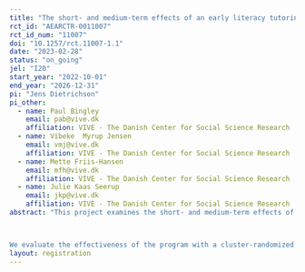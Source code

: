 ```yaml
---
title: "The short- and medium-term effects of an early literacy tutoring intervention"
rct_id: "AEARCTR-0011007"
rct_id_num: "11007"
doi: "10.1257/rct.11007-1.1"
date: "2023-02-28"
status: "on_going"
jel: "I20"
start_year: "2022-10-01"
end_year: "2026-12-31"
pi: "Jens Dietrichson"
pi_other:
  - name: Paul Bingley
    email: pab@vive.dk
    affiliation: VIVE - The Danish Center for Social Science Research
  - name: Vibeke  Myrup Jensen
    email: vmj@vive.dk
    affiliation: VIVE - The Danish Center for Social Science Research
  - name: Mette Friis-Hansen
    email: mfh@vive.dk
    affiliation: VIVE - The Danish Center for Social Science Research
  - name: Julie Kaas Seerup
    email: jkp@vive.dk
    affiliation: VIVE - The Danish Center for Social Science Research
abstract: "This project examines the short- and medium-term effects of a literacy program for kindergarten-age children in Denmark, called Læseklar (meaning reading-ready in Danish). Læseklar is a multi-sensory tutoring program that targets the students most at risk of reading difficulties. The program combines components that have shown promising results in the international literature: one-to-one and small-group tutoring, a focus on phonemic awareness, phonics, decoding, and multi-sensory learning methods.

We evaluate the effectiveness of the program with a cluster-randomized controlled trial (RCT). Approximately 80 schools will participate in the experiment, half will receive the treatment and the other half is the control group. The short-term primary outcome measure is a standardized test of decoding. Secondary outcomes are subscales from the Danish national survey of well-being. Both outcomes are measured at the end of kindergarten. The medium-term primary outcome is the Danish national test in reading conducted in the first semester of grade 2. Secondary outcomes are subscales from the second grade version of the well-being survey. All outcomes are measured for all students in participating classes in treatment and control schools, which enables us to examine peer effects of the intervention for each outcome."
layout: registration
---
```


